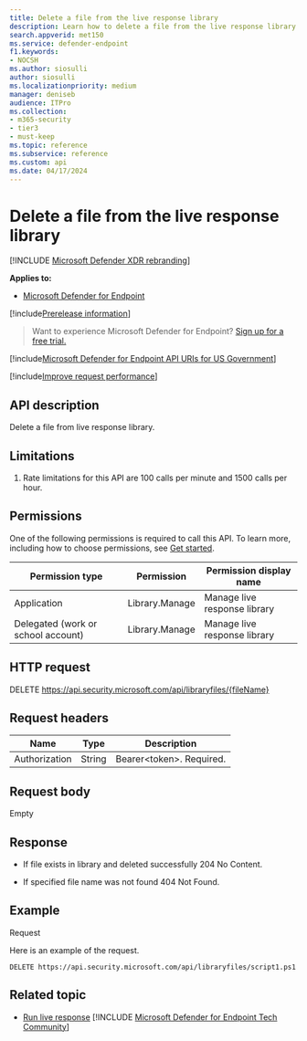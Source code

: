 ```yaml
---
title: Delete a file from the live response library
description: Learn how to delete a file from the live response library.
search.appverid: met150
ms.service: defender-endpoint
f1.keywords:
- NOCSH
ms.author: siosulli
author: siosulli
ms.localizationpriority: medium
manager: deniseb
audience: ITPro
ms.collection:
- m365-security
- tier3
- must-keep
ms.topic: reference
ms.subservice: reference
ms.custom: api
ms.date: 04/17/2024
---
```


# Delete a file from the live response library

[!INCLUDE [Microsoft Defender XDR rebranding](../../includes/microsoft-defender.md)]

**Applies to:**
- [Microsoft Defender for Endpoint](../microsoft-defender-endpoint.md)

[!include[Prerelease information](../../includes/prerelease.md)]

> Want to experience Microsoft Defender for Endpoint? [Sign up for a free trial.](https://www.microsoft.com/microsoft-365/windows/microsoft-defender-atp?ocid=docs-wdatp-exposedapis-abovefoldlink)

[!include[Microsoft Defender for Endpoint API URIs for US Government](../../includes/microsoft-defender-api-usgov.md)]

[!include[Improve request performance](../../includes/improve-request-performance.md)]

## API description

Delete a file from live response library.

## Limitations

1. Rate limitations for this API are 100 calls per minute and 1500 calls per
    hour.

## Permissions

One of the following permissions is required to call this API. To learn more,
including how to choose permissions, see [Get started](apis-intro.md).

| Permission type                    | Permission     | Permission display name        |
|------------------------------------|----------------|--------------------------------|
| Application                        | Library.Manage | Manage live response library |
| Delegated (work or school account) | Library.Manage | Manage live response library |

## HTTP request

DELETE https://api.security.microsoft.com/api/libraryfiles/{fileName}

## Request headers

| Name            | Type   | Description               |
|-----------------|--------|---------------------------|
| Authorization   | String | Bearer\<token>\. Required. |

## Request body

Empty

## Response

- If file exists in library and deleted successfully  204 No Content.

- If specified file name was not found  404 Not Found.

## Example

Request

Here is an example of the request.

```HTTP
DELETE https://api.security.microsoft.com/api/libraryfiles/script1.ps1
```

## Related topic

- [Run live response](run-live-response.md) 
[!INCLUDE [Microsoft Defender for Endpoint Tech Community](../../includes/defender-mde-techcommunity.md)]
